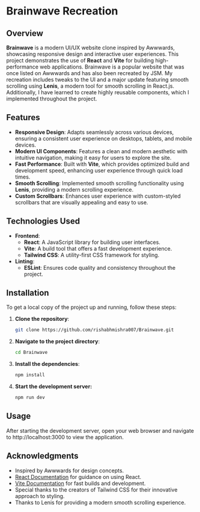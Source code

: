 # Brainwave Recreation

## Overview

**Brainwave** is a modern UI/UX website clone inspired by Awwwards, showcasing responsive design and interactive user experiences. This project demonstrates the use of **React** and **Vite** for building high-performance web applications. Brainwave is a popular website that was once listed on Awwwards and has also been recreated by JSM. My recreation includes tweaks to the UI and a major update featuring smooth scrolling using **Lenis**, a modern tool for smooth scrolling in React.js. Additionally, I have learned to create highly reusable components, which I implemented throughout the project.

## Features

- **Responsive Design**: Adapts seamlessly across various devices, ensuring a consistent user experience on desktops, tablets, and mobile devices.
- **Modern UI Components**: Features a clean and modern aesthetic with intuitive navigation, making it easy for users to explore the site.
- **Fast Performance**: Built with **Vite**, which provides optimized build and development speed, enhancing user experience through quick load times.
- **Smooth Scrolling**: Implemented smooth scrolling functionality using **Lenis**, providing a modern scrolling experience.
- **Custom Scrollbars**: Enhances user experience with custom-styled scrollbars that are visually appealing and easy to use.
  
## Technologies Used

- **Frontend**: 
  - **React**: A JavaScript library for building user interfaces.
  - **Vite**: A build tool that offers a fast development experience.
  - **Tailwind CSS**: A utility-first CSS framework for styling.
- **Linting**: 
  - **ESLint**: Ensures code quality and consistency throughout the project.

## Installation

To get a local copy of the project up and running, follow these steps:

1. **Clone the repository**:
   ```bash
   git clone https://github.com/rishabhmishra007/Brainwave.git
2. **Navigate to the project directory**:
   ```bash
   cd Brainwave
3. **Install the dependencies**:
   ```bash
   npm install
5. **Start the development server:**
   ```bash
   npm run dev

## Usage
After starting the development server, open your web browser and navigate to http://localhost:3000 to view the application.

## Acknowledgments

- Inspired by Awwwards for design concepts.
- [React Documentation](https://reactjs.org/docs/getting-started.html) for guidance on using React.
- [Vite Documentation](https://vitejs.dev/guide/) for fast builds and development.
- Special thanks to the creators of Tailwind CSS for their innovative approach to styling.
- Thanks to Lenis for providing a modern smooth scrolling experience.

